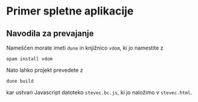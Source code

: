 # Primer spletne aplikacije

## Navodila za prevajanje

Nameščen morate imeti `dune` in knjižnico `vdom`, ki jo namestite z

    opam install vdom

Nato lahko projekt prevedete z

    dune build

kar ustvari Javascript datoteko `stevec.bc.js`, ki jo naložimo v `stevec.html`.
